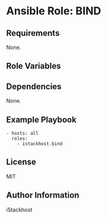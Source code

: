 # Ansible Role: BIND


## Requirements

None.

## Role Variables



## Dependencies

None.

## Example Playbook

    - hosts: all
      roles:
        - istackhost.bind


## License

MIT

## Author Information

iStackhost
